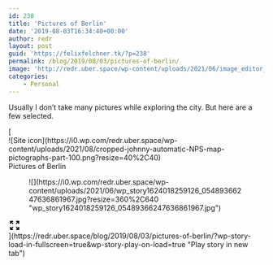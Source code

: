 ```yaml
---
id: 238
title: 'Pictures of Berlin'
date: '2019-08-03T16:34:40+00:00'
author: redr
layout: post
guid: 'https://felixfelchner.tk/?p=238'
permalink: /blog/2019/08/03/pictures-of-berlin/
image: 'http://redr.uber.space/wp-content/uploads/2021/06/image_editor_output_image-1379810678-1624017662861-210x148.jpg'
categories:
    - Personal
---
```


Usually I don’t take many pictures while exploring the city. But here are a few selected.

<div class="wp-block-jetpack-story wp-story aligncenter" data-id="wp-story-238-1" data-settings="{"slides":[{"alt":"","caption":"","id":607,"link":"https:\/\/redr.uber.space\/wp-content\/uploads\/2021\/06\/wp_story1624018259126_05489366247636861967.jpg","mime":"","type":"image","url":"https:\/\/redr.uber.space\/wp-content\/uploads\/2021\/06\/wp_story1624018259126_05489366247636861967.jpg","width":1080,"height":1920,"srcset":"https:\/\/i0.wp.com\/redr.uber.space\/wp-content\/uploads\/2021\/06\/wp_story1624018259126_05489366247636861967.jpg?w=1080 1080w, https:\/\/i0.wp.com\/redr.uber.space\/wp-content\/uploads\/2021\/06\/wp_story1624018259126_05489366247636861967.jpg?resize=169%2C300 169w, https:\/\/i0.wp.com\/redr.uber.space\/wp-content\/uploads\/2021\/06\/wp_story1624018259126_05489366247636861967.jpg?resize=576%2C1024 576w, https:\/\/i0.wp.com\/redr.uber.space\/wp-content\/uploads\/2021\/06\/wp_story1624018259126_05489366247636861967.jpg?resize=768%2C1365 768w, https:\/\/i0.wp.com\/redr.uber.space\/wp-content\/uploads\/2021\/06\/wp_story1624018259126_05489366247636861967.jpg?resize=864%2C1536 864w, https:\/\/i0.wp.com\/redr.uber.space\/wp-content\/uploads\/2021\/06\/wp_story1624018259126_05489366247636861967.jpg?resize=118%2C210 118w","sizes":"(max-width: 460px) 576w, (max-width: 614px) 768w, 120vw","title":"wp_story1624018259126_05489366247636861967.jpg"},{"alt":"","caption":"","id":606,"link":"https:\/\/redr.uber.space\/wp-content\/uploads\/2021\/06\/wp_story1624018258833_13399926714501242900.jpg","mime":"","type":"image","url":"https:\/\/redr.uber.space\/wp-content\/uploads\/2021\/06\/wp_story1624018258833_13399926714501242900.jpg","width":1080,"height":1920,"srcset":"https:\/\/i0.wp.com\/redr.uber.space\/wp-content\/uploads\/2021\/06\/wp_story1624018258833_13399926714501242900.jpg?w=1080 1080w, https:\/\/i0.wp.com\/redr.uber.space\/wp-content\/uploads\/2021\/06\/wp_story1624018258833_13399926714501242900.jpg?resize=169%2C300 169w, https:\/\/i0.wp.com\/redr.uber.space\/wp-content\/uploads\/2021\/06\/wp_story1624018258833_13399926714501242900.jpg?resize=576%2C1024 576w, https:\/\/i0.wp.com\/redr.uber.space\/wp-content\/uploads\/2021\/06\/wp_story1624018258833_13399926714501242900.jpg?resize=768%2C1365 768w, https:\/\/i0.wp.com\/redr.uber.space\/wp-content\/uploads\/2021\/06\/wp_story1624018258833_13399926714501242900.jpg?resize=864%2C1536 864w, https:\/\/i0.wp.com\/redr.uber.space\/wp-content\/uploads\/2021\/06\/wp_story1624018258833_13399926714501242900.jpg?resize=118%2C210 118w","sizes":"(max-width: 460px) 576w, (max-width: 614px) 768w, 120vw","title":"wp_story1624018258833_13399926714501242900.jpg"},{"alt":"","caption":"","id":610,"link":"https:\/\/redr.uber.space\/wp-content\/uploads\/2021\/06\/wp_story1624018258885_22924402699703738975.jpg","mime":"","type":"image","url":"https:\/\/redr.uber.space\/wp-content\/uploads\/2021\/06\/wp_story1624018258885_22924402699703738975.jpg","width":1080,"height":1920,"srcset":"https:\/\/i0.wp.com\/redr.uber.space\/wp-content\/uploads\/2021\/06\/wp_story1624018258885_22924402699703738975.jpg?w=1080 1080w, https:\/\/i0.wp.com\/redr.uber.space\/wp-content\/uploads\/2021\/06\/wp_story1624018258885_22924402699703738975.jpg?resize=169%2C300 169w, https:\/\/i0.wp.com\/redr.uber.space\/wp-content\/uploads\/2021\/06\/wp_story1624018258885_22924402699703738975.jpg?resize=576%2C1024 576w, https:\/\/i0.wp.com\/redr.uber.space\/wp-content\/uploads\/2021\/06\/wp_story1624018258885_22924402699703738975.jpg?resize=768%2C1365 768w, https:\/\/i0.wp.com\/redr.uber.space\/wp-content\/uploads\/2021\/06\/wp_story1624018258885_22924402699703738975.jpg?resize=864%2C1536 864w, https:\/\/i0.wp.com\/redr.uber.space\/wp-content\/uploads\/2021\/06\/wp_story1624018258885_22924402699703738975.jpg?resize=118%2C210 118w","sizes":"(max-width: 460px) 576w, (max-width: 614px) 768w, 120vw","title":"wp_story1624018258885_22924402699703738975.jpg"},{"alt":"","caption":"","id":609,"link":"https:\/\/redr.uber.space\/wp-content\/uploads\/2021\/06\/wp_story1624018259136_37320167649241909527.jpg","mime":"","type":"image","url":"https:\/\/redr.uber.space\/wp-content\/uploads\/2021\/06\/wp_story1624018259136_37320167649241909527.jpg","width":1080,"height":1920,"srcset":"https:\/\/i0.wp.com\/redr.uber.space\/wp-content\/uploads\/2021\/06\/wp_story1624018259136_37320167649241909527.jpg?w=1080 1080w, https:\/\/i0.wp.com\/redr.uber.space\/wp-content\/uploads\/2021\/06\/wp_story1624018259136_37320167649241909527.jpg?resize=169%2C300 169w, https:\/\/i0.wp.com\/redr.uber.space\/wp-content\/uploads\/2021\/06\/wp_story1624018259136_37320167649241909527.jpg?resize=576%2C1024 576w, https:\/\/i0.wp.com\/redr.uber.space\/wp-content\/uploads\/2021\/06\/wp_story1624018259136_37320167649241909527.jpg?resize=768%2C1365 768w, https:\/\/i0.wp.com\/redr.uber.space\/wp-content\/uploads\/2021\/06\/wp_story1624018259136_37320167649241909527.jpg?resize=864%2C1536 864w, https:\/\/i0.wp.com\/redr.uber.space\/wp-content\/uploads\/2021\/06\/wp_story1624018259136_37320167649241909527.jpg?resize=118%2C210 118w","sizes":"(max-width: 460px) 576w, (max-width: 614px) 768w, 120vw","title":"wp_story1624018259136_37320167649241909527.jpg"},{"alt":"","caption":"","id":608,"link":"https:\/\/redr.uber.space\/wp-content\/uploads\/2021\/06\/wp_story1624018258894_45687323352137114403.jpg","mime":"","type":"image","url":"https:\/\/redr.uber.space\/wp-content\/uploads\/2021\/06\/wp_story1624018258894_45687323352137114403.jpg","width":1080,"height":1920,"srcset":"https:\/\/i0.wp.com\/redr.uber.space\/wp-content\/uploads\/2021\/06\/wp_story1624018258894_45687323352137114403.jpg?w=1080 1080w, https:\/\/i0.wp.com\/redr.uber.space\/wp-content\/uploads\/2021\/06\/wp_story1624018258894_45687323352137114403.jpg?resize=169%2C300 169w, https:\/\/i0.wp.com\/redr.uber.space\/wp-content\/uploads\/2021\/06\/wp_story1624018258894_45687323352137114403.jpg?resize=576%2C1024 576w, https:\/\/i0.wp.com\/redr.uber.space\/wp-content\/uploads\/2021\/06\/wp_story1624018258894_45687323352137114403.jpg?resize=768%2C1365 768w, https:\/\/i0.wp.com\/redr.uber.space\/wp-content\/uploads\/2021\/06\/wp_story1624018258894_45687323352137114403.jpg?resize=864%2C1536 864w, https:\/\/i0.wp.com\/redr.uber.space\/wp-content\/uploads\/2021\/06\/wp_story1624018258894_45687323352137114403.jpg?resize=118%2C210 118w","sizes":"(max-width: 460px) 576w, (max-width: 614px) 768w, 120vw","title":"wp_story1624018258894_45687323352137114403.jpg"}]}"><div class="wp-story-app"><div class="wp-story-display-contents" style="display: contents;"> [<div class="wp-story-meta"><div class="wp-story-icon"> ![Site icon](https://i0.wp.com/redr.uber.space/wp-content/uploads/2021/08/cropped-johnny-automatic-NPS-map-pictographs-part-100.png?resize=40%2C40) </div><div><div class="wp-story-title"> Pictures of Berlin </div> </div> </div><div class="wp-story-wrapper"><div class="wp-story-slide" style="display: block;"> <figure>![](https://i0.wp.com/redr.uber.space/wp-content/uploads/2021/06/wp_story1624018259126_05489366247636861967.jpg?resize=360%2C640 "wp_story1624018259126_05489366247636861967.jpg")</figure> </div> </div><div class="wp-story-overlay"><div class="wp-story-embed-icon-expand"> <svg class="gridicon gridicons-fullscreen" height="24" role="img" viewbox="0 0 24 24" width="24" xmlns="http://www.w3.org/2000/svg"> <g> <path d="M21 3v6h-2V6.41l-3.29 3.3-1.42-1.42L17.59 5H15V3zM3 3v6h2V6.41l3.29 3.3 1.42-1.42L6.41 5H9V3zm18 18v-6h-2v2.59l-3.29-3.29-1.41 1.41L17.59 19H15v2zM9 21v-2H6.41l3.29-3.29-1.41-1.42L5 17.59V15H3v6z"></path> </g> </svg> </div> </div><div class="wp-story-pagination wp-story-pagination-bullets"><div aria-label="Go to slide 1" class="wp-story-pagination-bullet "><div class="wp-story-pagination-bullet-bar"></div> </div><div aria-label="Go to slide 2" class="wp-story-pagination-bullet "><div class="wp-story-pagination-bullet-bar"></div> </div><div aria-label="Go to slide 3" class="wp-story-pagination-bullet "><div class="wp-story-pagination-bullet-bar"></div> </div><div aria-label="Go to slide 4" class="wp-story-pagination-bullet "><div class="wp-story-pagination-bullet-bar"></div> </div><div aria-label="Go to slide 5" class="wp-story-pagination-bullet "><div class="wp-story-pagination-bullet-bar"></div> </div> </div> ](https://redr.uber.space/blog/2019/08/03/pictures-of-berlin/?wp-story-load-in-fullscreen=true&wp-story-play-on-load=true "Play story in new tab") </div> </div></div>